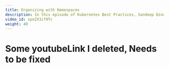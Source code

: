 ```yaml
---
title: Organizing with Namespaces 
description: In this episode of Kubernetes Best Practices, Sandeep Dinesh shows how to work with Namespaces and how they can help you manage your Kubernetes resources.
video_id: xpnZX3if9Tc
weight: 40
---
```


# Some youtubeLink I deleted, Needs to be fixed

